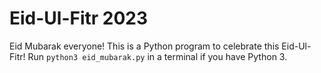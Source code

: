 # Eid-Ul-Fitr 2023
Eid Mubarak everyone! This is a Python program to celebrate this Eid-Ul-Fitr! Run `python3 eid_mubarak.py` in a terminal if you have Python 3.
